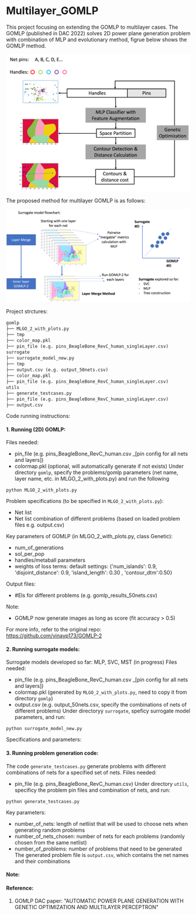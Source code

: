 # Multilayer_GOMLP

This project focusing on extending the GOMLP to multilayer cases. The GOMLP (published in DAC 2022) solves 2D power plane generation problem with combination of MLP and evolutionary method, figrue below shows the GOMLP method. 

<p align="center">
<img src="Fig/GOMLP_flow.png" alt="drawing" width="800">
</p>


The proposed method for multilayer GOMLP is as follows:

<p align="center">
<img src="Fig/MultiGOMLP.png" alt="drawing" width="800">
</p>


Project strctures: 
```
gomlp
├── MLGO_2_with_plots.py
├── tmp
├── color_map.pkl
├── pin_file (e.g. pins_BeagleBone_RevC_human_singleLayer.csv) 
surrogate
├── surrogate_model_new.py
├── tmp
├── output.csv (e.g. output_50nets.csv)
├── color_map.pkl
├── pin_file (e.g. pins_BeagleBone_RevC_human_singleLayer.csv) 
utils
├── generate_testcases.py
├── pin_file (e.g. pins_BeagleBone_RevC_human_singleLayer.csv) 
├── output.csv
```

Code running instructions: 
#### 1. Running (2D) GOMLP: 
Files needed:
  - pin_file (e.g. pins_BeagleBone_RevC_human.csv _[pin config for all nets and layers])
  - colormap.pkl (optional, will automatically generate if not exists)
Under directory ```gomlp```, specify the problems/gomlp parameters (net name, layer name, etc. in MLGO_2_with_plots.py) and run the following 
```
python MLGO_2_with_plots.py 
```
Problem specifications (to be specified in ```MLGO_2_with_plots.py```): 
- Net list 
- Net list combination of different problems (based on loaded problem files e.g. output.csv) 

Key parameters of GOMLP (in MLGO_2_with_plots.py, class Genetic):
- num_of_generations
- sol_per_pop
- handles/metaball parameters
- weights of loss terms: default settings: {'num_islands': 0.9, 'disjoint_distance': 0.9, 'island_length': 0.30 , 'contour_dtm':0.50}

Output files:
- #EIs for different problems (e.g. gomlp_results_50nets.csv)

Note: 
- GOMLP now generate images as long as score (fit accuracy > 0.5)

For more info, refer to the original repo: https://github.com/vinayp173/GOMLP-2

#### 2. Running surrogate models: 
Surrogate models developed so far: MLP, SVC, MST (in progress)
Files needed:
  - pin_file (e.g. pins_BeagleBone_RevC_human.csv _[pin config for all nets and layers])
  - colormap.pkl (generated by ```MLGO_2_with_plots.py```, need to copy it from directory ```gomlp```)
  - output.csv (e.g. output_50nets.csv, specify the combinations of nets of different problems)
Under directoryy ```surrogate```, speficy surrogate model parameters, and run:
```
python surrogate_model_new.py
```
Specifications and parameters:

#### 3. Running problem generation code: 
The code ```generate_testcases.py``` generate problems with different combinations of nets for a specified set of nets. 
Fiiles needed: 
  - pin_file (e.g. pins_BeagleBone_RevC_human.csv)
Under directory ```utils```, specificy the problem pin files and combination of nets, and run:
 ```
 python generate_testcases.py
 ```
 Key parameters: 
 - number_of_nets: length of netliist that will be used to choose nets when generating random problems
 - number_of_nets_chosen: number of nets for each problems (randomly chosen from the same netlist)
 - number_of_problems: number of problems that need to be generated
The generated problem file is ```output.csv```, which contains the net names and their combinations

#### Note:


#### Reference: 
1. GOMLP DAC paper: "AUTOMATIC POWER PLANE GENERATION WITH GENETIC OPTIMIZATION AND MULTILAYER PERCEPTRON"

